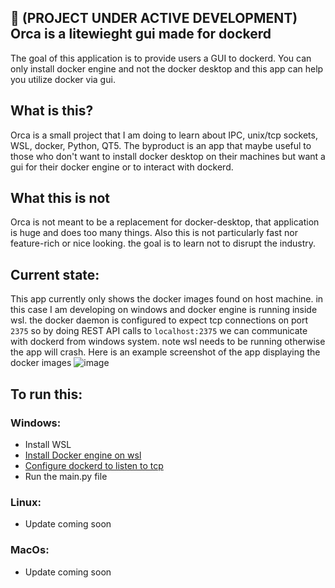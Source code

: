 ## 🚧 (PROJECT UNDER ACTIVE DEVELOPMENT) Orca is a litewieght gui made for dockerd
The goal of this application is to provide users a GUI to dockerd.
You can only install docker engine and not the docker desktop and this app can help you utilize docker via gui.

## What is this?
Orca is a small project that I am doing to learn about IPC, unix/tcp sockets, WSL, docker, Python, QT5. The byproduct is an app that maybe useful to those who don't want to install docker desktop on their machines but want a gui for their docker engine or to interact with dockerd.


## What this is not
Orca is not meant to be a replacement for docker-desktop, that application is huge and does too many things. Also this is not particularly fast nor feature-rich or nice looking. the goal is to learn not to disrupt the industry.


## Current state:
This app currently only shows the docker images found on host machine. in this case I am developing on windows and docker engine is running inside wsl. the docker daemon is configured to expect tcp connections on port `2375` so by doing REST API calls to `localhost:2375` we can communicate with dockerd from windows system. note wsl needs to be running otherwise the app will crash.
Here is an example screenshot of the app displaying the docker images
![image](https://github.com/shoccho/Orca/assets/33720947/a4cd5e03-0d9c-4eb3-8fd1-7734d132b7b0)


## To run this:
### Windows:
- Install WSL
- [Install Docker engine on wsl](https://gist.github.com/shoccho/71cdd84e23adba7838baf1ad71ed1bc5)
- [Configure dockerd to listen to tcp](https://docs.docker.com/engine/reference/commandline/dockerd/#daemon-configuration-file)
- Run the main.py file
### Linux:
- Update coming soon
### MacOs:
- Update coming soon

